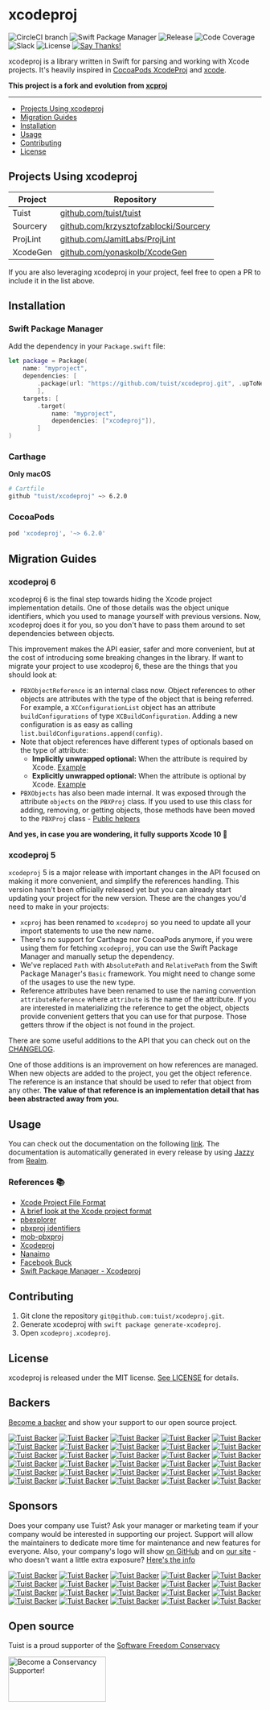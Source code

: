 # xcodeproj

![CircleCI branch](https://img.shields.io/circleci/project/github/tuist/xcodeproj/master.svg)
![Swift Package Manager](https://img.shields.io/badge/swift%20package%20manager-compatible-brightgreen.svg)
![Release](https://img.shields.io/github/release/tuist/xcodeproj.svg)
![Code Coverage](https://codecov.io/gh/xcodeswift/xcproj/branch/master/graph/badge.svg)
![Slack](http://slack.tuist.io/badge.svg)
![License](https://img.shields.io/badge/License-MIT-yellow.svg)
[![Say Thanks!](https://img.shields.io/badge/Say%20Thanks-!-1EAEDB.svg)](https://saythanks.io/to/pepibumur)

xcodeproj is a library written in Swift for parsing and working with Xcode projects. It's heavily inspired in [CocoaPods XcodeProj](https://github.com/CocoaPods/Xcodeproj) and [xcode](https://www.npmjs.com/package/xcode).

**This project is a fork and evolution from [xcproj](https://github.com/xcodeswift/xcproj)**

---

- [Projects Using xcodeproj](#projects-using-xcodeproj)
- [Migration Guides](#migration-guides)
- [Installation](#installation)
- [Usage](#usage)
- [Contributing](#contributing)
- [License](#license)

## Projects Using xcodeproj

| Project | Repository             |
|---------|------------------------|
| Tuist   | [github.com/tuist/tuist](https://github.com/tuist/tuist) |
| Sourcery | [github.com/krzysztofzablocki/Sourcery](https://github.com/krzysztofzablocki/Sourcery) |
| ProjLint | [github.com/JamitLabs/ProjLint](https://github.com/JamitLabs/ProjLint) |
| XcodeGen | [github.com/yonaskolb/XcodeGen](https://github.com/yonaskolb/XcodeGen) |

If you are also leveraging xcodeproj in your project, feel free to open a PR to include it in the list above.

## Installation

### Swift Package Manager

Add the dependency in your `Package.swift` file:

```swift
let package = Package(
    name: "myproject",
    dependencies: [
        .package(url: "https://github.com/tuist/xcodeproj.git", .upToNextMajor(from: "6.2.0")),
        ],
    targets: [
        .target(
            name: "myproject",
            dependencies: ["xcodeproj"]),
        ]
)
```

### Carthage
**Only macOS**

```bash
# Cartfile
github "tuist/xcodeproj" ~> 6.2.0
```

### CocoaPods

```ruby
pod 'xcodeproj', '~> 6.2.0'
```

## Migration Guides

### xcodeproj 6

xcodeproj 6 is the final step towards hiding the Xcode project implementation details. One of those details was the object unique identifiers, which you used to manage yourself with previous versions. Now, xcodeproj does it for you, so you don't have to pass them around to set dependencies between objects.

This improvement makes the API easier, safer and more convenient, but at the cost of introducing some breaking changes in the library. If want to migrate your project to use xcodeproj 6, these are the things that you should look at:

- `PBXObjectReference` is an internal class now. Object references to other objects are attributes with the type of the object that is being referred. For example, a `XCConfigurationList` object has an attribute `buildConfigurations` of type `XCBuildConfiguration`. Adding a new configuration is as easy as calling `list.buildConfigurations.append(config)`.
- Note that object references have different types of optionals based on the type of attribute:
  - **Implicitly unwrapped optional:** When the attribute is required by Xcode. [Example](https://github.com/tuist/xcodeproj/blob/master/Sources/xcodeproj/Objects/Project/PBXProject.swift#L38)
  - **Explicitly unwrapped optional:** When the attribute is optional by Xcode. [Example](https://github.com/tuist/xcodeproj/blob/master/Sources/xcodeproj/Objects/Targets/PBXTargetDependency.swift#L11)
- `PBXObjects` has also been made internal. It was exposed through the attribute `objects` on the `PBXProj` class. If you used to use this class for adding, removing, or getting objects, those methods have been moved to the `PBXProj` class - [Public helpers](https://github.com/tuist/xcodeproj/blob/master/Sources/xcodeproj/Objects/Project/PBXProj.swift#L85) 

**And yes, in case you are wondering, it fully supports Xcode 10 🎉**

### xcodeproj 5
`xcodeproj` 5 is a major release with important changes in the API focused on making it more convenient, and simplify the references handling. This version hasn't been officially released yet but you can already start updating your project for the new version. These are the changes you'd need to make in your projects:

- `xcproj` has been renamed to `xcodeproj` so you need to update all your import statements to use the new name.
- There's no support for Carthage nor CocoaPods anymore, if you were using them for fetching `xcodeproj`, you can use the Swift Package Manager and manually setup the dependency.
- We've replaced `Path` with `AbsolutePath` and `RelativePath` from the Swift Package Manager's `Basic` framework. You might need to change some of the usages to use the new type.
- Reference attributes have been renamed to use the naming convention `attributeReference` where `attribute` is the name of the attribute. If you are interested in materializing the reference to get the object, objects provide convenient getters that you can use for that purpose. Those getters throw if the object is not found in the project.

There are some useful additions to the API that you can check out on the [CHANGELOG](https://github.com/tuist/xcodeproj/blob/master/CHANGELOG.md). 

One of those additions is an improvement on how references are managed.
 When new objects are added to the project, you get the object reference. The reference is an instance that should be used to refer that object from any other. **The value of that reference is an implementation detail that has been abstracted away from you.**

## Usage 

You can check out the documentation on the following [link](https://tuist.github.io/xcodeproj/index.html). The documentation is automatically generated in every release by using [Jazzy](https://github.com/realm/jazzy) from [Realm](https://realm.io).

### References 📚

- [Xcode Project File Format](http://www.monobjc.net/xcode-project-file-format.html)
- [A brief look at the Xcode project format](http://danwright.info/blog/2010/10/xcode-pbxproject-files/)
- [pbexplorer](https://github.com/mjmsmith/pbxplorer)
- [pbxproj identifiers](https://pewpewthespells.com/blog/pbxproj_identifiers.html)
- [mob-pbxproj](https://github.com/kronenthaler/mod-pbxproj)
- [Xcodeproj](https://github.com/CocoaPods/Xcodeproj)
- [Nanaimo](https://github.com/CocoaPods/Nanaimo)
- [Facebook Buck](https://buckbuild.com/javadoc/com/facebook/buck/apple/xcode/xcodeproj/package-summary.html)
- [Swift Package Manager - Xcodeproj](https://github.com/apple/swift-package-manager/tree/master/Sources/Xcodeproj)

## Contributing

1. Git clone the repository `git@github.com:tuist/xcodeproj.git`.
2. Generate xcodeproj with  `swift package generate-xcodeproj`.
3. Open `xcodeproj.xcodeproj`.

## License

xcodeproj is released under the MIT license. [See LICENSE](https://github.com/tuist/xcodeproj/blob/master/LICENSE.md) for details.

## Backers

[Become a backer](https://opencollective.com/tuistapp#backer) and show your support to our open source project.

[![Tuist Backer](https://opencollective.com/tuistapp/backer/0/avatar)](https://opencollective.com/tuistapp/backer/0/website)
[![Tuist Backer](https://opencollective.com/tuistapp/backer/1/avatar)](https://opencollective.com/tuistapp/backer/1/website)
[![Tuist Backer](https://opencollective.com/tuistapp/backer/2/avatar)](https://opencollective.com/tuistapp/backer/2/website)
[![Tuist Backer](https://opencollective.com/tuistapp/backer/3/avatar)](https://opencollective.com/tuistapp/backer/3/website)
[![Tuist Backer](https://opencollective.com/tuistapp/backer/4/avatar)](https://opencollective.com/tuistapp/backer/4/website)
[![Tuist Backer](https://opencollective.com/tuistapp/backer/5/avatar)](https://opencollective.com/tuistapp/backer/5/website)
[![Tuist Backer](https://opencollective.com/tuistapp/backer/6/avatar)](https://opencollective.com/tuistapp/backer/6/website)
[![Tuist Backer](https://opencollective.com/tuistapp/backer/7/avatar)](https://opencollective.com/tuistapp/backer/7/website)
[![Tuist Backer](https://opencollective.com/tuistapp/backer/8/avatar)](https://opencollective.com/tuistapp/backer/8/website)
[![Tuist Backer](https://opencollective.com/tuistapp/backer/9/avatar)](https://opencollective.com/tuistapp/backer/9/website)
[![Tuist Backer](https://opencollective.com/tuistapp/backer/10/avatar)](https://opencollective.comtuistapps/backer/10/website)
[![Tuist Backer](https://opencollective.com/tuistapp/backer/11/avatar)](https://opencollective.com/tuistapp/backer/11/website)
[![Tuist Backer](https://opencollective.com/tuistapp/backer/12/avatar)](https://opencollective.com/tuistapp/backer/12/website)
[![Tuist Backer](https://opencollective.com/tuistapp/backer/13/avatar)](https://opencollective.com/tuistapp/backer/13/website)
[![Tuist Backer](https://opencollective.com/tuistapp/backer/14/avatar)](https://opencollective.com/tuistapp/backer/14/website)
[![Tuist Backer](https://opencollective.com/tuistapp/backer/15/avatar)](https://opencollective.com/tuistapp/backer/15/website)
[![Tuist Backer](https://opencollective.com/tuistapp/backer/16/avatar)](https://opencollective.com/tuistapp/backer/16/website)
[![Tuist Backer](https://opencollective.com/tuistapp/backer/17/avatar)](https://opencollective.com/tuistapp/backer/17/website)
[![Tuist Backer](https://opencollective.com/tuistapp/backer/18/avatar)](https://opencollective.com/tuistapp/backer/18/website)
[![Tuist Backer](https://opencollective.com/tuistapp/backer/19/avatar)](https://opencollective.com/tuistapp/backer/19/website)
[![Tuist Backer](https://opencollective.com/tuistapp/backer/20/avatar)](https://opencollective.com/tuistapp/backer/20/website)
[![Tuist Backer](https://opencollective.com/tuistapp/backer/21/avatar)](https://opencollective.com/tuistapp/backer/21/website)
[![Tuist Backer](https://opencollective.com/tuistapp/backer/22/avatar)](https://opencollective.com/tuistapp/backer/22/website)
[![Tuist Backer](https://opencollective.com/tuistapp/backer/23/avatar)](https://opencollective.com/tuistapp/backer/23/website)
[![Tuist Backer](https://opencollective.com/tuistapp/backer/24/avatar)](https://opencollective.com/tuistapp/backer/24/website)
[![Tuist Backer](https://opencollective.com/tuistapp/backer/25/avatar)](https://opencollective.com/tuistapp/backer/25/website)
[![Tuist Backer](https://opencollective.com/tuistapp/backer/26/avatar)](https://opencollective.com/tuistapp/backer/26/website)
[![Tuist Backer](https://opencollective.com/tuistapp/backer/27/avatar)](https://opencollective.com/tuistapp/backer/27/website)
[![Tuist Backer](https://opencollective.com/tuistapp/backer/28/avatar)](https://opencollective.com/tuistapp/backer/28/website)
[![Tuist Backer](https://opencollective.com/tuistapp/backer/29/avatar)](https://opencollective.com/tuistapp/backer/29/website)

## Sponsors

Does your company use Tuist?  Ask your manager or marketing team if your company would be interested in supporting our project.  Support will allow the maintainers to dedicate more time for maintenance and new features for everyone.  Also, your company's logo will show [on GitHub](https://github.com/tuist/tuist#readme) and on [our site](https://tuist.io) - who doesn't want a little extra exposure?  [Here's the info](https://opencollective.com/tuistapp)

[![Tuist Backer](https://opencollective.com/tuistapp/sponsor/0/avatar)](https://opencollective.com/tuistapp/sponsor/0/website)
[![Tuist Backer](https://opencollective.com/tuistapp/sponsor/1/avatar)](https://opencollective.com/tuistapp/sponsor/1/website)
[![Tuist Backer](https://opencollective.com/tuistapp/sponsor/2/avatar)](https://opencollective.com/tuistapp/sponsor/2/website)
[![Tuist Backer](https://opencollective.com/tuistapp/sponsor/3/avatar)](https://opencollective.com/tuistapp/sponsor/3/website)
[![Tuist Backer](https://opencollective.com/tuistapp/sponsor/4/avatar)](https://opencollective.com/tuistapp/sponsor/4/website)
[![Tuist Backer](https://opencollective.com/tuistapp/sponsor/5/avatar)](https://opencollective.com/tuistapp/sponsor/5/website)
[![Tuist Backer](https://opencollective.com/tuistapp/sponsor/6/avatar)](https://opencollective.com/tuistapp/sponsor/6/website)
[![Tuist Backer](https://opencollective.com/tuistapp/sponsor/7/avatar)](https://opencollective.com/tuistapp/sponsor/7/website)
[![Tuist Backer](https://opencollective.com/tuistapp/sponsor/8/avatar)](https://opencollective.com/tuistapp/sponsor/8/website)
[![Tuist Backer](https://opencollective.com/tuistapp/sponsor/9/avatar)](https://opencollective.com/tuistapp/sponsor/9/website)
[![Tuist Backer](https://opencollective.com/tuistapp/sponsor/10/avatar)](https://opencollective.comtuistapps/sponsor/10/website)
[![Tuist Backer](https://opencollective.com/tuistapp/sponsor/11/avatar)](https://opencollective.com/tuistapp/sponsor/11/website)
[![Tuist Backer](https://opencollective.com/tuistapp/sponsor/12/avatar)](https://opencollective.com/tuistapp/sponsor/12/website)
[![Tuist Backer](https://opencollective.com/tuistapp/sponsor/13/avatar)](https://opencollective.com/tuistapp/sponsor/13/website)
[![Tuist Backer](https://opencollective.com/tuistapp/sponsor/14/avatar)](https://opencollective.com/tuistapp/sponsor/14/website)
[![Tuist Backer](https://opencollective.com/tuistapp/sponsor/15/avatar)](https://opencollective.com/tuistapp/sponsor/15/website)
[![Tuist Backer](https://opencollective.com/tuistapp/sponsor/16/avatar)](https://opencollective.com/tuistapp/sponsor/16/website)
[![Tuist Backer](https://opencollective.com/tuistapp/sponsor/17/avatar)](https://opencollective.com/tuistapp/sponsor/17/website)
[![Tuist Backer](https://opencollective.com/tuistapp/sponsor/18/avatar)](https://opencollective.com/tuistapp/sponsor/18/website)
[![Tuist Backer](https://opencollective.com/tuistapp/sponsor/19/avatar)](https://opencollective.com/tuistapp/sponsor/19/website)


## Open source

Tuist is a proud supporter of the [Software Freedom Conservacy](https://sfconservancy.org/)

<a href="https://sfconservancy.org/supporter/"><img src="https://sfconservancy.org/img/supporter-badge.png" width="194" height="90" alt="Become a Conservancy Supporter!" border="0"/></a>
